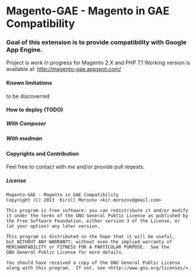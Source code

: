 Magento-GAE - Magento in GAE Compatibility
===========

### Goal of this extension is to provide compatibility with Google App Engine.
Project is work in progress for Magento 2.X and PHP 7.1
Working version is available at: http://magento-gae.appspot.com/

#### Known limitations
 to be discoverred

#### How to deploy (TODO)
##### With Composer
##### With modman

#### Copyrights and Contribution
Feel free to contact with me and/or provide pull reqests. 

##### License

    Magento-GAE - Magento in GAE Compatibility
    Copyright (C) 2013  Kirill Morozov <kir.morozov@gmail.com>

    This program is free software: you can redistribute it and/or modify
    it under the terms of the GNU General Public License as published by
    the Free Software Foundation, either version 3 of the License, or
    (at your option) any later version.

    This program is distributed in the hope that it will be useful,
    but WITHOUT ANY WARRANTY; without even the implied warranty of
    MERCHANTABILITY or FITNESS FOR A PARTICULAR PURPOSE.  See the
    GNU General Public License for more details.

    You should have received a copy of the GNU General Public License
    along with this program.  If not, see <http://www.gnu.org/licenses/>.
